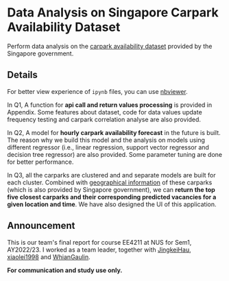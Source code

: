 # Data Analysis on Singapore Carpark Availability Dataset 

Perform data analysis on the [carpark availability dataset](https://data.gov.sg/dataset/carpark-availability) provided by the Singapore government.

## Details

For better view experience of `ipynb` files, you can use [nbviewer](https://nbviewer.org/).

In Q1, A function for **api call and return values processing** is provided in Appendix. Some features about dataset, code for data values update frequency testing and carpark correlation analyse are also provided.

In Q2, A model for **hourly carpark availability forecast** in the future is built. The reason why we build this model and the analysis on models using different  regressor (i.e., linear regression, support vector regressor and decision tree regressor) are also provided. Some parameter tuning are done for better performance.

In Q3, all the carparks are clustered and  and separate models are built for each cluster. Combined with [geographical information](https://data.gov.sg/dataset/hdb-carpark-information) of these carparks (which is also provided by Singapore government), we can **return the top five closest carparks and their corresponding predicted vacancies for a given location and time**. We have also designed the UI of this application.

## Announcement

This is our team's final report for course EE4211 at NUS for Sem1, AY2022/23. I worked as a team leader, together with [JingkeiHau](https://github.com/JingkeiHau), [xiaolei1998](https://github.com/xiaolei1998) and [WhianGaulin](https://github.com/WhianGaulin). 

**For communication and study use only.**